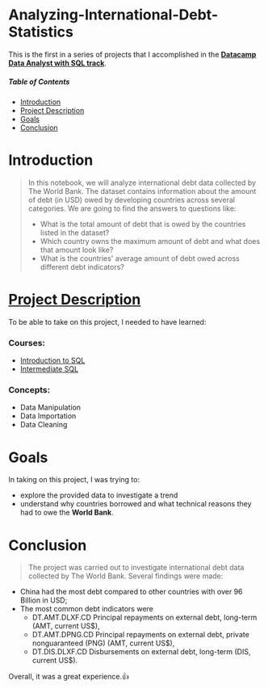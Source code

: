 # Analyzing-International-Debt-Statistics
This is the first in a series of projects that I accomplished in the 
**[Datacamp Data Analyst with SQL track](https://www.datacamp.com/tracks/data-analyst-in-sql)**.

##### Table of Contents  
- [Introduction](#Introduction)
  <a name="Introduction"/>  
- [Project Description](#ProjectDescription)
  <a name="ProjectDescription"/>
- [Goals](#Goals)
  <a name="Goals"/>
- [Conclusion](#Conclusion)
  <a name="Conclusion"/> 


# Introduction
> In this notebook, we will analyze international debt data collected by The World Bank. The dataset contains information about the amount of debt (in USD) owed by developing countries across several categories. We are going to find the answers to questions like:
> - What is the total amount of debt that is owed by the countries listed in the dataset?
> - Which country owns the maximum amount of debt and what does that amount look like?
> - What is the countries' average amount of debt owed across different debt indicators?

# [Project Description](#ProjectDescription)
<a name="ProjectDescription"/>
To be able to take on this project, I needed to have learned:

### Courses:
- [Introduction to SQL](https://www.datacamp.com/courses/introduction-to-sql)
- [Intermediate SQL](https://app.datacamp.com/learn/courses/intermediate-sql)

### Concepts:
- Data Manipulation
- Data Importation
- Data Cleaning

# Goals
In taking on this project, I was trying to:
- explore the provided data to investigate a trend
- understand why countries borrowed and what technical reasons they had to owe the **World Bank**.


# Conclusion
> The project was carried out to investigate international debt data collected by The World Bank. Several findings were made:
- China had the most debt compared to other countries with over 96 Billion in USD;
- The most common debt indicators were
     - DT.AMT.DLXF.CD	Principal repayments on external debt, long-term (AMT, current US$),
     - DT.AMT.DPNG.CD	Principal repayments on external debt, private nonguaranteed (PNG) (AMT, current US$),
     - DT.DIS.DLXF.CD	Disbursements on external debt, long-term (DIS, current US$).

Overall, it was a great experience.:+1:
